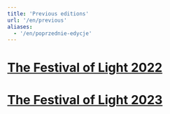 ```yaml
---
title: 'Previous editions'
url: '/en/previous'
aliases:
  - '/en/poprzednie-edycje'
---
```


# [The Festival of Light 2022](https://2022.festiwalswiatla.hs3.pl/)
# [The Festival of Light 2023](https://2023.festiwalswiatla.hs3.pl/)
